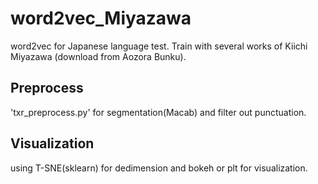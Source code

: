 # word2vec_Miyazawa
word2vec for Japanese language test. Train with several works of Kiichi Miyazawa (download from Aozora Bunku).

## Preprocess
'txr_preprocess.py' for segmentation(Macab) and filter out punctuation.

## Visualization
using T-SNE(sklearn) for dedimension and bokeh or plt for visualization.
